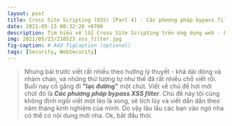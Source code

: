 ```yaml
---
layout: post
title: Cross Site Scripting (XSS) [Part 4] - Các phương pháp bypass filter XSS,
date: 2021-05-23 00:32:20 +0700
description: Tìm hiểu về lỗi Cross Site Scripting trên ứng dụng web - P4,
img: 2021/05/23/210523_xss_filter.jpg
fig-caption: # Add figcaption (optional)
tags: [Security, WebSecurity]
---
```

>Nhưng bài trước viết rất nhiều theo hướng lý thuyết - khá dài dòng và nhàm chán, và những thứ tương tự như thế đã rất nhiều chỗ viết rồi. Buổi nay cố gắng đi **"lạc đường"** một chút. Viết về chủ đề hơi mới chút đó là ***Các phương pháp bypass XSS filter***. Chủ đề này tôi cũng không định ngồi viết một lèo là xong, sẽ tích lũy và viết dần dần theo năm tháng kinh nghiệm của mình. Do vậy lâu lâu các bạn vào ngó nha có thể có nội dung mới nha. Ok, bắt đầu thôi.

